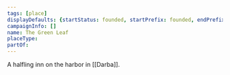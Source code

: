 ```yaml
---
tags: [place]
displayDefaults: {startStatus: founded, startPrefix: founded, endPrefix: destroyed, endStatus: destroyed}
campaignInfo: []
name: The Green Leaf
placeType:
partOf:
---
```


A halfling inn on the harbor in [[Darba]]. 

